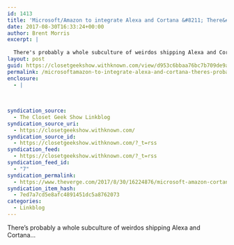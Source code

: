 ```yaml
---
id: 1413
title: 'Microsoft/Amazon to integrate Alexa and Cortana &#8211; There&#8217;s probably subculture of ppl shipping Alexa and Cortana'
date: 2017-08-30T16:33:24+00:00
author: Brent Morris
excerpt: |
  
  There's probably a whole subculture of weirdos shipping Alexa and Cortana...
layout: post
guid: https://closetgeekshow.withknown.com/view/d953c6bbaa76bc7b709de9aadb3e7308
permalink: /microsoftamazon-to-integrate-alexa-and-cortana-theres-probably-subculture-of-ppl-shipping-alexa-and-cortana/
enclosure:
  - |
    
    
    
syndication_source:
  - The Closet Geek Show Linkblog
syndication_source_uri:
  - https://closetgeekshow.withknown.com/
syndication_source_id:
  - https://closetgeekshow.withknown.com/?_t=rss
syndication_feed:
  - https://closetgeekshow.withknown.com/?_t=rss
syndication_feed_id:
  - "7"
syndication_permalink:
  - https://www.theverge.com/2017/8/30/16224876/microsoft-amazon-cortana-alexa-partnership
syndication_item_hash:
  - 7ed7a7cd5e8afc4891451dc5a8762073
categories:
  - Linkblog
---
```

<div class="known-bookmark">
  <div class="e-content">
    <p>
      There&#8217;s probably a whole subculture of weirdos shipping Alexa and Cortana&#8230;
    </p>
  </div>
</div>